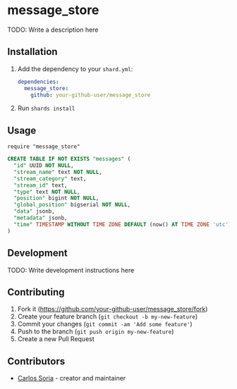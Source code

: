 # message_store

TODO: Write a description here

## Installation

1. Add the dependency to your `shard.yml`:

   ```yaml
   dependencies:
     message_store:
       github: your-github-user/message_store
   ```

2. Run `shards install`

## Usage

```crystal
require "message_store"
```

```sql
CREATE TABLE IF NOT EXISTS "messages" (
  "id" UUID NOT NULL,
  "stream_name" text NOT NULL,
  "stream_category" text,
  "stream_id" text,
  "type" text NOT NULL,
  "position" bigint NOT NULL,
  "global_position" bigserial NOT NULL,
  "data" jsonb,
  "metadata" jsonb,
  "time" TIMESTAMP WITHOUT TIME ZONE DEFAULT (now() AT TIME ZONE 'utc') NOT NULL
)
```

## Development

TODO: Write development instructions here

## Contributing

1. Fork it (<https://github.com/your-github-user/message_store/fork>)
2. Create your feature branch (`git checkout -b my-new-feature`)
3. Commit your changes (`git commit -am 'Add some feature'`)
4. Push to the branch (`git push origin my-new-feature`)
5. Create a new Pull Request

## Contributors

- [Carlos Soria](https://github.com/your-github-user) - creator and maintainer
